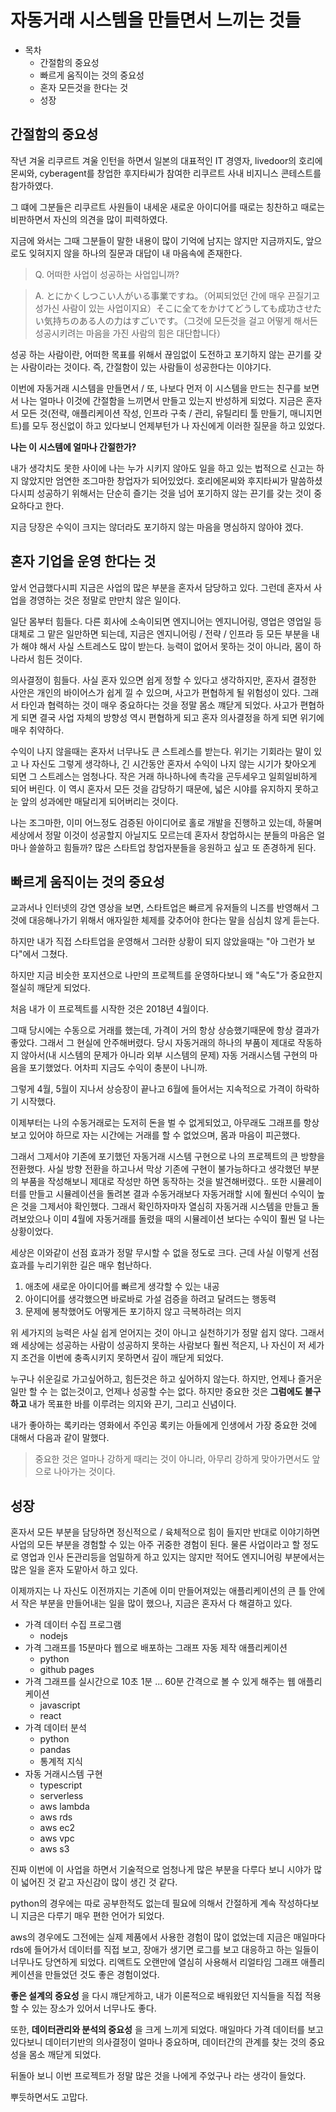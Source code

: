 # 자동거래 시스템을 만들면서 느끼는 것들

- 목차
  - 간절함의 중요성
  - 빠르게 움직이는 것의 중요성
  - 혼자 모든것을 한다는 것
  - 성장

## 간절함의 중요성

작년 겨울 리쿠르트 겨울 인턴을 하면서 일본의 대표적인 IT 경영자, livedoor의 호리에몬씨와, cyberagent를 창업한 후지타씨가 참여한 리쿠르트 사내 비지니스 콘테스트를 참가하였다.

그 떄에 그분들은 리쿠르트 사원들이 내세운 새로운 아이디어를 때로는 칭찬하고 때로는 비판하면서 자신의 의견을 많이 피력하였다.

지금에 와서는 그때 그분들이 말한 내용이 많이 기억에 남지는 않지만 지금까지도, 앞으로도 잊혀지지 않을 하나의 질문과 대답이 내 마음속에 존재한다.

> Q. 어떠한 사업이 성공하는 사업입니까?

> A. とにかくしつこい人がいる事業ですね。（어찌되었던 간에 매우 끈질기고 성가신 사람이 있는 사업이지요）そこに全てをかけてどうしても成功させたい気持ちのある人の力はすごいです。（그것에 모든것을 걸고 어떻게 해서든 성공시키려는 마음을 가진 사람의 힘은 대단합니다）

성공 하는 사람이란, 어떠한 목표를 위해서 끊임없이 도전하고 포기하지 않는 끈기를 갖는 사람이라는 것이다. 즉, 간절함이 있는 사람들이 성공한다는 이야기다.

이번에 자동거래 시스템을 만들면서 / 또, 나보다 먼저 이 시스템을 만드는 친구를 보면서 나는 얼마나 이것에 간절함을 느끼면서 만들고 있는지 반성하게 되었다. 지금은 혼자서 모든 것(전략, 애플리케이션 작성, 인프라 구축 / 관리, 유틸리티 툴 만들기, 매니지먼트)를 모두 정신없이 하고 있다보니 언제부턴가 나 자신에게 이러한 질문을 하고 있었다.

**나는 이 시스템에 얼마나 간절한가?**

내가 생각치도 못한 사이에 나는 누가 시키지 않아도 일을 하고 있는 법적으로 신고는 하지 않았지만 엄연한 조그마한 창업자가 되어있었다. 호리에몬씨와 후지타씨가 말씀하셨다시피 성공하기 위해서는 단순히 즐기는 것을 넘어 포기하지 않는 끈기를 갖는 것이 중요하다고 한다.

지금 당장은 수익이 크지는 않더라도 포기하지 않는 마음을 명심하지 않아야 겠다.

## 혼자 기업을 운영 한다는 것

앞서 언급했다시피 지금은 사업의 많은 부분을 혼자서 담당하고 있다. 그런데 혼자서 사업을 경영하는 것은 정말로 만만치 않은 일이다.

일단 몸부터 힘들다. 다른 회사에 소속이되면 엔지니어는 엔지니어링, 영업은 영업일 등 대체로 그 맡은 일만하면 되는데, 지금은 엔지니어링 / 전략 / 인프라 등 모든 부분을 내가 해야 해서 사실 스트레스도 많이 받는다. 능력이 없어서 못하는 것이 아니라, 몸이 하나라서 힘든 것이다.

의사결정이 힘들다. 사실 혼자 있으면 쉽게 정할 수 있다고 생각하지만, 혼자서 결정한 사안은 개인의 바이어스가 쉽게 낄 수 있으며, 사고가 편협하게 될 위험성이 있다. 그래서 타인과 협력하는 것이 매우 중요하다는 것을 정말 몸소 꺠닫게 되었다. 사고가 편협하게 되면 결국 사업 자체의 방향성 역시 편협하게 되고 혼자 의사결정을 하게 되면 위기에 매우 취약하다.

수익이 나지 않을때는 혼자서 너무나도 큰 스트레스를 받는다. 위기는 기회라는 말이 있고 나 자신도 그렇게 생각하나, 긴 시간동안 혼자서 수익이 나지 않는 시기가 찾아오게 되면 그 스트레스는 엄청나다. 작은 거래 하나하나에 촉각을 곤두세우고 일희일비하게 되어 버린다. 이 역시 혼자서 모든 것을 감당하기 때문에, 넓은 시야를 유지하지 못하고 눈 앞의 성과에만 매달리게 되어버리는 것이다.

나는 조그마한, 이미 어느정도 검증된 아이디어로 홀로 개발을 진행하고 있는데, 하물며 세상에서 정말 이것이 성공할지 아닐지도 모르는데 혼자서 창업하시는 분들의 마음은 얼마나 쓸쓸하고 힘들까? 많은 스타트업 창업자분들을 응원하고 싶고 또 존경하게 된다.

## 빠르게 움직이는 것의 중요성

교과서나 인터넷의 강연 영상을 보면, 스타트업은 빠르게 유저들의 니즈를 반영해서 그것에 대응해나가기 위해서 애자일한 체제를 갖추어야 한다는 말을 심심치 않게 듣는다.

하지만 내가 직접 스타트업을 운영해서 그러한 상황이 되지 않았을때는 "아 그런가 보다"에서 그쳤다.

하지만 지금 비슷한 포지션으로 나만의 프로젝트를 운영하다보니 왜 "속도"가 중요한지 절실히 깨닫게 되었다.

처음 내가 이 프로젝트를 시작한 것은 2018년 4월이다.

그때 당시에는 수동으로 거래를 했는데, 가격이 거의 항상 상승했기때문에 항상 결과가 좋았다. 그래서 그 현실에 안주해버렸다. 당시 자동거래의 하나의 부품이 제대로 작동하지 않아서(내 시스템의 문제가 아니라 외부 시스템의 문제) 자동 거래시스템 구현의 마음을 포기했었다. 어차피 지금도 수익이 충분이 나니까.

그렇게 4월, 5월이 지나서 상승장이 끝나고 6월에 들어서는 지속적으로 가격이 하락하기 시작했다.

이제부터는 나의 수동거래로는 도저히 돈을 벌 수 없게되었고, 아무래도 그래프를 항상 보고 있어야 하므로 자는 시간에는 거래를 할 수 없었으며, 몸과 마음이 피곤했다.

그래서 그제서야 기존에 포기했던 자동거래 시스템 구현으로 나의 프로젝트의 큰 방향을 전환했다. 사실 방향 전환을 하고나서 막상 기존에 구현이 불가능하다고 생각했던 부분의 부품을 작성해보니 제대로 작성만 하면 동작하는 것을 발견해버렸다.. 또한 시뮬레이터를 만들고 시뮬레이션을 돌려본 결과 수동거래보다 자동거래할 시에 훨씬더 수익이 높은 것을 그제서야 확인했다. 그래서 확인하자마자 열심히 자동거래 시스템을 만들고 돌려보았으나 이미 4월에 자동거래를 돌렸을 때의 시뮬레이션 보다는 수익이 훨씬 덜 나는 상황이었다.

세상은 이와같이 선점 효과가 정말 무시할 수 없을 정도로 크다. 근데 사실 이렇게 선점효과를 누리기위한 길은 매우 험난하다.

1. 애초에 새로운 아이디어를 빠르게 생각할 수 있는 내공
2. 아이디어를 생각했으면 바로바로 가설 검증을 하려고 달려드는 행동력
3. 문제에 봉착했어도 어떻게든 포기하지 않고 극복하려는 의지

위 세가지의 능력은 사실 쉽게 얻어지는 것이 아니고 실천하기가 정말 쉽지 않다. 그래서 왜 세상에는 성공하는 사람이 성공하지 못하는 사람보다 훨씬 적은지, 나 자신이 저 세가지 조건을 이번에 충족시키지 못하면서 깊이 깨닫게 되었다.

누구나 쉬운길로 가고싶어하고, 힘든것은 하고 싶어하지 않는다. 하지만, 언제나 즐거운 일만 할 수 는 없는것이고, 언제나 성공할 수는 없다. 하지만 중요한 것은 **그럼에도 불구하고** 내가 목표한 바를 이루려는 의지와 끈기, 그리고 신념이다.

내가 좋아하는 록키라는 영화에서 주인공 록키는 아들에게 인생에서 가장 중요한 것에 대해서 다음과 같이 말했다.

> 중요한 것은 얼마나 강하게 때리는 것이 아니라, 아무리 강하게 맞아가면서도 앞으로 나아가는 것이다.

## 성장

혼자서 모든 부분을 담당하면 정신적으로 / 육체적으로 힘이 들지만 반대로 이야기하면 사업의 모든 부분을 경험할 수 있는 아주 귀중한 경험이 된다. 물론 사업이라고 할 정도로 영업과 인사 돈관리등을 엄밀하게 하고 있지는 않지만 적어도 엔지니어링 부분에서는 많은 일을 혼자 도맡아서 하고 있다.

이제까지는 나 자신도 이전까지는 기존에 이미 만들어져있는 애플리케이션의 큰 틀 안에서 작은 부분을 만들어내는 일을 많이 했으나, 지금은 혼자서 다 해결하고 있다.

- 가격 데이터 수집 프로그램
  - nodejs
- 가격 그래프를 15분마다 웹으로 배포하는 그래프 자동 제작 애플리케이션
  - python
  - github pages
- 가격 그래프를 실시간으로 10초 1분 ... 60분 간격으로 볼 수 있게 해주는 웹 애플리케이션
  - javascript
  - react
- 가격 데이터 분석
  - python
  - pandas
  - 통계적 지식
- 자동 거래시스템 구현
  - typescript
  - serverless
  - aws lambda
  - aws rds
  - aws ec2
  - aws vpc
  - aws s3

진짜 이번에 이 사업을 하면서 기술적으로 엄청나게 많은 부분을 다루다 보니 시야가 많이 넓어진 것 같고 자신감이 많이 생긴 것 같다.

python의 경우에는 따로 공부한적도 없는데 필요에 의해서 간절하게 계속 작성하다보니 지금은 다루기 매우 편한 언어가 되었다.

aws의 경우에도 그전에는 실제 제품에서 사용한 경험이 많이 없었는데 지금은 매일마다 rds에 들어가서 데이터를 직접 보고, 장애가 생기면 로그를 보고 대응하고 하는 일들이 너무나도 당연하게 되었다. 리액트도 오랜만에 열심히 사용해서 리얼타임 그래프 애플리케이션을 만들었던 것도 좋은 경험이었다.

**좋은 설계의 중요성** 을 다시 꺠닫게하고, 내가 이론적으로 배워왔던 지식들을 직접 적용할 수 있는 장소가 있어서 너무나도 좋다.

또한, **데이터관리와 분석의 중요성** 을 크게 느끼게 되었다. 매일마다 가격 데이터를 보고 있다보니 데이터기반의 의사결정이 얼마나 중요하며, 데이터간의 관계를 찾는 것의 중요성을 몸소 깨닫게 되었다.

뒤돌아 보니 이번 프로젝트가 정말 많은 것을 나에게 주었구나 라는 생각이 들었다.

뿌듯하면서도 고맙다.
